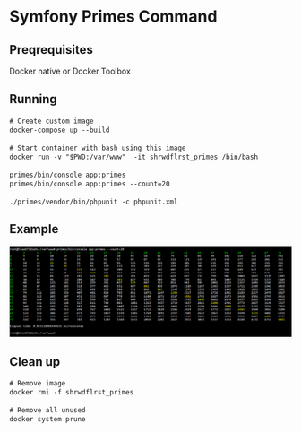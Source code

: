 Symfony Primes Command
======================

Preqrequisites
--------------
Docker native or Docker Toolbox

Running
-------

    # Create custom image
    docker-compose up --build
    
    # Start container with bash using this image
    docker run -v "$PWD:/var/www"  -it shrwdflrst_primes /bin/bash
    
    primes/bin/console app:primes
    primes/bin/console app:primes --count=20
    
    ./primes/vendor/bin/phpunit -c phpunit.xml
    
Example
-------
 
![Example](https://github.com/ShrwdFlrst/symfony-primes/raw/master/example.gif)
    
Clean up
--------

    # Remove image
    docker rmi -f shrwdflrst_primes
    
    # Remove all unused
    docker system prune
    